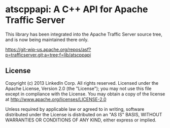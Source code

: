 atscppapi: A C++ API for Apache Traffic Server
=========================

This library has been integrated into the Apache Traffic Server source tree,
and is now being maintained there only. 

https://git-wip-us.apache.org/repos/asf?p=trafficserver.git;a=tree;f=lib/atscppapi


License
---------------------
Copyright (c) 2013 LinkedIn Corp. All rights reserved. 
Licensed under the Apache License, Version 2.0 (the "License"); you may not use this file
except in compliance with the License. You may obtain a copy of the license at
http://www.apache.org/licenses/LICENSE-2.0

Unless required by applicable law or agreed to in writing, software distributed under the
License is distributed on an "AS IS" BASIS, WITHOUT WARRANTIES OR CONDITIONS OF ANY KIND,
either express or implied.

